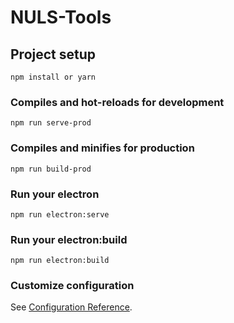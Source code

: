 # NULS-Tools

## Project setup
```
npm install or yarn
```

### Compiles and hot-reloads for development
```
npm run serve-prod
```

### Compiles and minifies for production
```
npm run build-prod
```

### Run your electron
```
npm run electron:serve
```

### Run your electron:build
```
npm run electron:build
```

### Customize configuration
See [Configuration Reference](https://cli.vuejs.org/config/).
